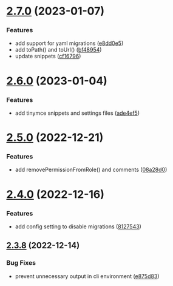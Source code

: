 # [2.7.0](https://github.com/baumrock/RockMigrations/compare/v2.6.0...v2.7.0) (2023-01-07)


### Features

* add support for yaml migrations ([e8dd0e5](https://github.com/baumrock/RockMigrations/commit/e8dd0e59fdb141778b7b1d3f84a23467d7dd53f9))
* add toPath() and toUrl() ([bf48954](https://github.com/baumrock/RockMigrations/commit/bf48954349db491b40c7a7242bad11e4a07b34c0))
* update snippets ([cf16796](https://github.com/baumrock/RockMigrations/commit/cf167967be341e6c2a9bfdf93b8ce31310b76cb7))



# [2.6.0](https://github.com/baumrock/RockMigrations/compare/v2.5.0...v2.6.0) (2023-01-04)


### Features

* add tinymce snippets and settings files ([ade4ef5](https://github.com/baumrock/RockMigrations/commit/ade4ef53875daa7a0cc95183597779d29ad20b0d))



# [2.5.0](https://github.com/baumrock/RockMigrations/compare/v2.4.0...v2.5.0) (2022-12-21)


### Features

* add removePermissionFromRole() and comments ([08a28d0](https://github.com/baumrock/RockMigrations/commit/08a28d09ee2c3a282d7f278576812542f871bb9b))



# [2.4.0](https://github.com/baumrock/RockMigrations/compare/v2.3.8...v2.4.0) (2022-12-16)


### Features

* add config setting to disable migrations ([8127543](https://github.com/baumrock/RockMigrations/commit/8127543f6e0d6afb9f750c20990b3242d18f5ef8))



## [2.3.8](https://github.com/baumrock/RockMigrations/compare/e875d834e37a402a7a5f91985e2fe79caa851100...v2.3.8) (2022-12-14)


### Bug Fixes

* prevent unnecessary output in cli environment ([e875d83](https://github.com/baumrock/RockMigrations/commit/e875d834e37a402a7a5f91985e2fe79caa851100))



